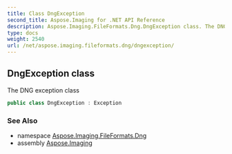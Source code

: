 ```yaml
---
title: Class DngException
second_title: Aspose.Imaging for .NET API Reference
description: Aspose.Imaging.FileFormats.Dng.DngException class. The DNG exception class
type: docs
weight: 2540
url: /net/aspose.imaging.fileformats.dng/dngexception/
---
```

## DngException class

The DNG exception class

```csharp
public class DngException : Exception
```

### See Also

* namespace [Aspose.Imaging.FileFormats.Dng](../../aspose.imaging.fileformats.dng/)
* assembly [Aspose.Imaging](../../)


